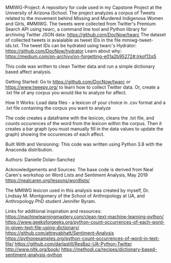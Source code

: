 MMIWG-Project:
A repository for code used in my Capstone Project at the University of Arizona iSchool. The project analyzes a corpus of Tweets related to the movement behind Missing and Murdered Indigenous Women and Girls, #MMIWG. The tweets were collected from Twitter's Premium Search API using twarc, a command line tool and Python library for archiving Twitter JSON data: https://github.com/DocNow/twarc The dataset of collected tweets is avaialable as tweet IDs in the file mmiwg-tweet-ids.txt. The tweet IDs can be hydrated using twarc's Hydrator: https://github.com/DocNow/hydrator Learn about why: https://medium.com/on-archivy/on-forgetting-e01a2b95272#.lrkof12q5

This code was written to clean Twitter data and run a simple dictionary based affect analysis.

Getting Started:
Go to https://github.com/DocNow/twarc or https://www.tweepy.org/ to learn how to collect Twitter data. Or, create a .txt file of any corpus you would like to analyze for affect.

How It Works:
Load data files - a lexicon of your choice in .csv format and a .txt file containing the corpus you want to analyze

The code creates a dataframe with the lexicon, cleans the .txt file, and counts occurences of the word from the lexicon within the corpus. Then it creates a bar graph (you must manually fill in the data values to update the graph) showing the occurences of each affect.

Built With and Versioning:
This code was written using Python 3.8 with the Anaconda distribution.

Authors:
Danielle Dolan-Sanchez

Acknowledgements and Sources:
The base code is derived from Neal Caren's workshop on Word Lists and Sentiment Analysis, May 2019
https://nealcaren.org/lessons/wordlists/

The MMIWG lexicon used in this analysis was created by myself, Dr. Lindsay M. Montgomery of the School of Anthropology at UA, and Anthropology PhD student Jennifer Byram.

Links for additional inspiration and resources:
https://machinelearningmastery.com/clean-text-machine-learning-python/
https://www.geeksforgeeks.org/python-count-occurrences-of-each-word-in-given-text-file-using-dictionary/
https://github.com/attreyabhatt/Sentiment-Analysis
https://pythonexamples.org/python-count-occurrences-of-word-in-text-file/
https://github.com/darlastill/ResBaz-UA-Python-Twitter
http://www.nltk.org/book/
https://methodi.ca/recipes/dictionary-based-sentiment-analysis-python
